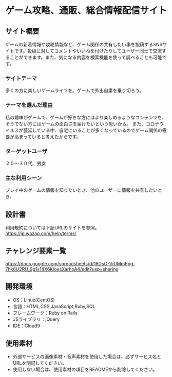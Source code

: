 # ゲーム攻略、通販、総合情報配信サイト

## サイト概要
ゲームの新着情報や攻略情報など、ゲーム関係の共有したい事を投稿するSNSサイトです。投稿に対してコメントやいいねを付けたりしてユーザー同士で交流することができます。また、気になる内容を検索機能を使って調べることも可能です。

### サイトテーマ
多くの方に楽しいゲームライフを。ゲームで外出自粛を乗り切ろう。

### テーマを選んだ理由
私の趣味がゲームで、ゲームが好きな方にはより楽しめるようなコンテンツを、そうでない方にはゲームの面白さを届けたいという思いから。
また、コロナウイルスが蔓延している中、自宅にいることが多くなっているのでゲーム関係の需要が高まっていると考えたからです。

### ターゲットユーザ
２０～３０代、男女

### 主な利用シーン
プレイ中のゲームの情報を知りたいとき、他のユーザーに情報を共有したいとき。

## 設計書
利用規約については下記URLのサイトを参照。
https://jp.wazap.com/help/terms/

## チャレンジ要素一覧
https://docs.google.com/spreadsheets/d/16DsO-Vr0Mm6pg-7hk6U2RU_9g1s14X6KioesXarhoA4/edit?usp=sharing

## 開発環境
- OS：Linux(CentOS)
- 言語：HTML,CSS,JavaScript,Ruby,SQL
- フレームワーク：Ruby on Rails
- JSライブラリ：jQuery
- IDE：Cloud9

## 使用素材
- 外部サービスの画像素材・音声素材を使用した場合は、必ずサービス名とURLを明記してください。
- 使用しない場合は、使用素材の項目をREADMEから削除してください。

